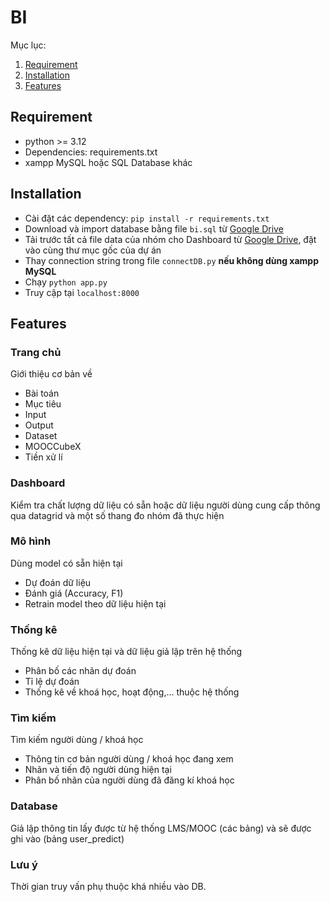 # BI
Mục lục:<br>
1. [Requirement](https://github.com/enyx24/cs313-bi/master/README.md#requirement)<br>
2. [Installation](https://github.com/enyx24/cs313-bi/master/README.md#installation)<br>
3. [Features](https://github.com/enyx24/cs313-bi/master/README.md#features)<br>

## Requirement
- python >= 3.12
- Dependencies: requirements.txt
- xampp MySQL hoặc SQL Database khác
## Installation
- Cài đặt các dependency: `pip install -r requirements.txt`
- Download và import database bằng file `bi.sql` từ [Google Drive](https://drive.google.com/drive/u/2/folders/19lSobnFv2e2DfnhcJtLDuqOdnlaf-ICO?fbclid=IwY2xjawKpVpZleHRuA2FlbQIxMQABHpWDA2qaLinnzGvROhjF0ZiaR0WiCd1uLRZgNw0hej4SN8g9OcvIDPK5R6RT_aem_wWBNdhpHmLbNhoayv2o4pg)
- Tải trước tất cả file data của nhóm cho Dashboard từ [Google Drive](https://drive.google.com/drive/folders/1Ja_wpWpy9Cq5JT419c4KKtpnvKODbDkE), đặt vào cùng thư mục gốc của dự án
- Thay connection string trong file `connectDB.py` <b>nếu không dùng xampp MySQL</b>
- Chạy `python app.py`
- Truy cập tại `localhost:8000`
## Features
  ### Trang chủ
  Giới thiệu cơ bản về
  - Bài toán
  - Mục tiêu
  - Input
  - Output
  - Dataset
  - MOOCCubeX
  - Tiền xử lí
  ### Dashboard
  Kiểm tra chất lượng dữ liệu có sẵn hoặc dữ liệu người dùng cung cấp thông qua datagrid và một số thang đo nhóm đã thực hiện
  ### Mô hình
  Dùng model có sẵn hiện tại
  - Dự đoán dữ liệu 
  - Đánh giá (Accuracy, F1)
  - Retrain model theo dữ liệu hiện tại
  ### Thống kê
  Thống kê dữ liệu hiện tại và dữ liệu giả lập trên hệ thống
  - Phân bố các nhãn dự đoán
  - Tỉ lệ dự đoán
  - Thống kê về khoá học, hoạt động,... thuộc hệ thống
  ### Tìm kiếm
  Tìm kiếm người dùng / khoá học
  - Thông tin cơ bản người dùng / khoá học đang xem
  - Nhãn và tiến độ người dùng hiện tại
  - Phân bố nhãn của người dùng đã đăng kí khoá học
  ### Database
  Giả lập thông tin lấy được từ hệ thống LMS/MOOC (các bảng) và sẽ được ghi vào (bảng user_predict)
  ### Lưu ý
  Thời gian truy vấn phụ thuộc khá nhiều vào DB.
